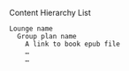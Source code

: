 Content Hierarchy List

```
Lounge name
  Group plan name
    A link to book epub file
    …
    …
    
  ```
